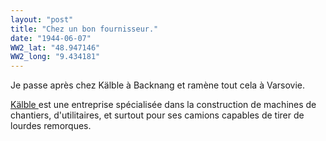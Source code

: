 ```yaml
---
layout: "post"
title: "Chez un bon fournisseur."
date: "1944-06-07"
WW2_lat: "48.947146"
WW2_long: "9.434181"
---
```


Je passe après chez Kälble à Backnang et ramène tout cela à Varsovie.


<div class="histoire"></div>

<div class="commentaire"><a href="http://www.kaelble.com/en/index.aspx"> Kälble </a> est une entreprise spécialisée dans la construction de machines de chantiers, d'utilitaires, et surtout pour ses camions capables de tirer de lourdes remorques.</div>